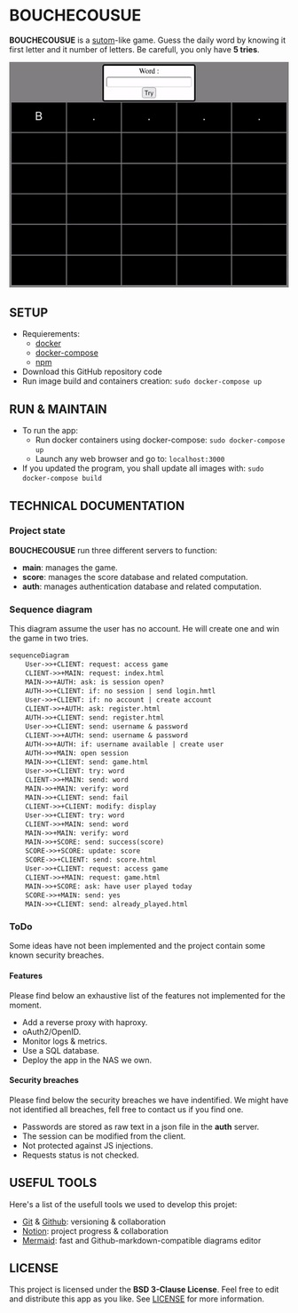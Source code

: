 # BOUCHECOUSUE
**BOUCHECOUSUE** is a [sutom]()-like game. Guess the daily word by knowing it first letter and it number of letters. Be carefull, you only have **5 tries**.

<p align="center">
    <img src="imgs/game_example.gif" alt="Animated example of the game" />
</p>

## SETUP
- Requierements:
    - [docker](https://docs.docker.com/engine/install/)
    - [docker-compose](https://docs.docker.com/compose/install/)
    - [npm](https://www.npmjs.com/)
- Download this GitHub repository code
- Run image build and containers creation: `sudo docker-compose up`

## RUN & MAINTAIN
- To run the app:
    - Run docker containers using docker-compose: `sudo docker-compose up`
    - Launch any web browser and go to: `localhost:3000`
- If you updated the program, you shall update all images with: `sudo docker-compose build`

## TECHNICAL DOCUMENTATION
### Project state
**BOUCHECOUSUE** run three different servers to function:
- **main**: manages the game.
- **score**: manages the score database and related computation.
- **auth**: manages authentication database and related computation.

### Sequence diagram
This diagram assume the user has no account. He will create one and win the game in two tries.
``` mermaid
sequenceDiagram
    User->>+CLIENT: request: access game
    CLIENT->>+MAIN: request: index.html
    MAIN->>+AUTH: ask: is session open?
    AUTH->>+CLIENT: if: no session | send login.hmtl
    User->>+CLIENT: if: no account | create account
    CLIENT->>+AUTH: ask: register.html
    AUTH->>+CLIENT: send: register.html
    User->>+CLIENT: send: username & password
    CLIENT->>+AUTH: send: username & password
    AUTH->>+AUTH: if: username available | create user
    AUTH->>+MAIN: open session
    MAIN->>+CLIENT: send: game.html
    User->>+CLIENT: try: word
    CLIENT->>+MAIN: send: word
    MAIN->>+MAIN: verify: word
    MAIN->>+CLIENT: send: fail
    CLIENT->>+CLIENT: modify: display
    User->>+CLIENT: try: word
    CLIENT->>+MAIN: send: word
    MAIN->>+MAIN: verify: word
    MAIN->>+SCORE: send: success(score)
    SCORE->>+SCORE: update: score
    SCORE->>+CLIENT: send: score.html
    User->>+CLIENT: request: access game
    CLIENT->>+MAIN: request: game.html
    MAIN->>+SCORE: ask: have user played today
    SCORE->>+MAIN: send: yes
    MAIN->>+CLIENT: send: already_played.html
```

### ToDo
Some ideas have not been implemented and the project contain some known security breaches.

#### Features
Please find below an exhaustive list of the features not implemented for the moment.
- Add a reverse proxy with haproxy.
- oAuth2/OpenID.
- Monitor logs & metrics.
- Use a SQL database.
- Deploy the app in the NAS we own.

#### Security breaches
Please find below the security breaches we have indentified. We might have not identified all breaches, fell free to contact us if you find one.
- Passwords are stored as raw text in a json file in the **auth** server.
- The session can be modified from the client.
- Not protected against JS injections.
- Requests status is not checked.

## USEFUL TOOLS
Here's a list of the usefull tools we used to develop this projet:
- [Git](https://git-scm.com/) & [Github](https://github.com/): versioning & collaboration
- [Notion](https://www.notion.so): project progress & collaboration
- [Mermaid](https://mermaid.live): fast and Github-markdown-compatible diagrams editor

## LICENSE
This project is licensed under the **BSD 3-Clause License**. Feel free to edit and distribute this app as you like.
See [LICENSE](https://github.com/alexisjapas/boucheCousue/blob/main/LICENSE) for more information.
